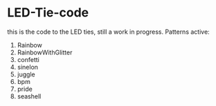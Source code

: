 # LED-Tie-code
this is the code to the LED ties, still a work in progress.
Patterns active:
1. Rainbow
2. RainbowWithGlitter
3. confetti
4. sinelon
5. juggle
6. bpm
7. pride
8. seashell

